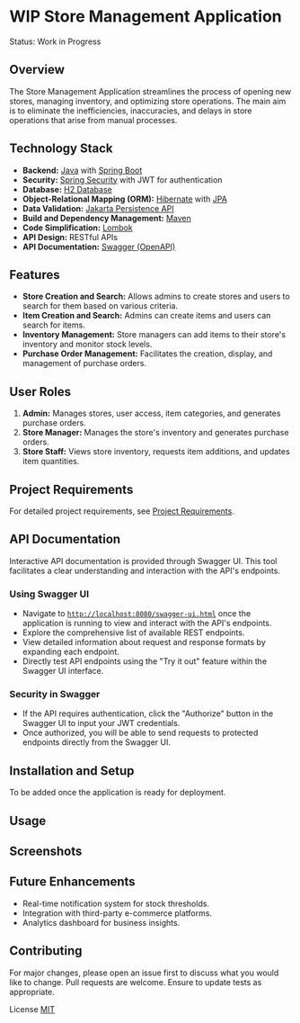 # WIP Store Management Application

Status: Work in Progress

## Overview

The Store Management Application streamlines the process of opening new stores, managing inventory, and optimizing store
operations. The main aim is to eliminate the inefficiencies, inaccuracies, and delays in store operations that arise
from manual processes.

## Technology Stack

- **Backend:** [Java](https://www.java.com/) with [Spring Boot](https://spring.io/projects/spring-boot)
- **Security:** [Spring Security](https://spring.io/projects/spring-security) with JWT for authentication
- **Database:** [H2 Database](https://www.h2database.com/)
- **Object-Relational Mapping (ORM):** [Hibernate](https://hibernate.org/)
  with [JPA](https://jakarta.ee/specifications/persistence/)
- **Data Validation:** [Jakarta Persistence API](https://jakarta.ee/specifications/persistence/)
- **Build and Dependency Management:** [Maven](https://maven.apache.org/)
- **Code Simplification:** [Lombok](https://projectlombok.org/)
- **API Design:** RESTful APIs
- **API Documentation:** [Swagger (OpenAPI)](https://swagger.io/)

## Features

- **Store Creation and Search:** Allows admins to create stores and users to search for them based on various criteria.
- **Item Creation and Search:** Admins can create items and users can search for items.
- **Inventory Management:** Store managers can add items to their store's inventory and monitor stock levels.
- **Purchase Order Management:** Facilitates the creation, display, and management of purchase orders.

## User Roles

1. **Admin:** Manages stores, user access, item categories, and generates purchase orders.
2. **Store Manager:** Manages the store's inventory and generates purchase orders.
3. **Store Staff:** Views store inventory, requests item additions, and updates item quantities.

## Project Requirements

For detailed project requirements, see [Project Requirements](ProjectRequirements.md).

## API Documentation

Interactive API documentation is provided through Swagger UI. This tool facilitates a clear understanding and
interaction with the API's endpoints.

### Using Swagger UI

- Navigate to [`http://localhost:8080/swagger-ui.html`](http://localhost:8080/swagger-ui.html) once the application is
  running to view and interact with the API's endpoints.
- Explore the comprehensive list of available REST endpoints.
- View detailed information about request and response formats by expanding each endpoint.
- Directly test API endpoints using the "Try it out" feature within the Swagger UI interface.

### Security in Swagger

- If the API requires authentication, click the "Authorize" button in the Swagger UI to input your JWT credentials.
- Once authorized, you will be able to send requests to protected endpoints directly from the Swagger UI.

## Installation and Setup

To be added once the application is ready for deployment.

## Usage

## Screenshots

## Future Enhancements

- Real-time notification system for stock thresholds.
- Integration with third-party e-commerce platforms.
- Analytics dashboard for business insights.

## Contributing

For major changes, please open an issue first to discuss what you would like to change. Pull requests are welcome.
Ensure to update tests as appropriate.

License
[MIT](https://choosealicense.com/licenses/mit/)
